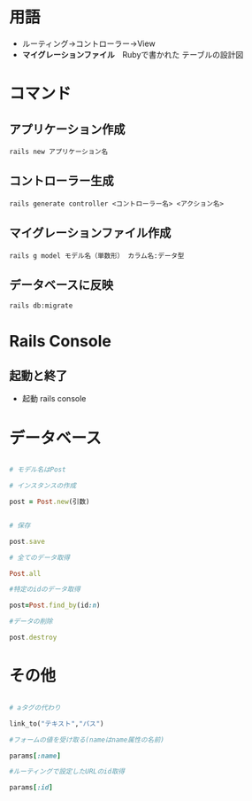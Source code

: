 
# 用語

- ルーティング→コントローラー→View
- **マイグレーションファイル**　Rubyで書かれた テーブルの設計図


# コマンド

## アプリケーション作成

`rails new アプリケーション名`

## コントローラー生成

`rails generate controller <コントローラー名> <アクション名>`

## マイグレーションファイル作成

`rails g model モデル名（単数形） カラム名:データ型`

## データベースに反映

`rails db:migrate` 

# Rails Console

## 起動と終了

- 起動  rails console

# データベース

```Ruby

# モデル名はPost

# インスタンスの作成

post = Post.new(引数)


# 保存

post.save

# 全てのデータ取得

Post.all

#特定のidのデータ取得

post=Post.find_by(id:n)

#データの削除

post.destroy

```

# その他

```Ruby

# aタグの代わり

link_to("テキスト","パス")

#フォームの値を受け取る(nameはname属性の名前)

params[:name]

#ルーティングで設定したURLのid取得

params[:id]



```






